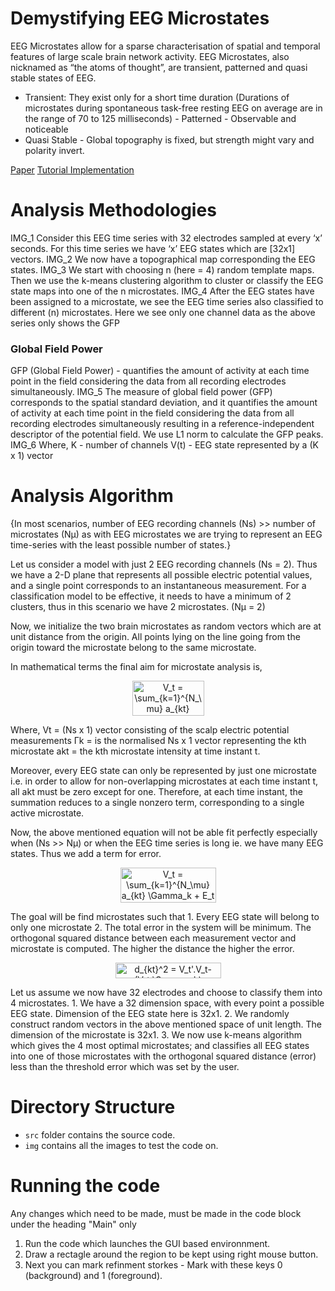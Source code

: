# Demystifying EEG Microstates
EEG Microstates allow for a sparse characterisation of spatial and temporal features of large scale brain network activity.
EEG Microstates, also nicknamed as “the atoms of thought”, are transient, patterned and quasi stable states of EEG.
- Transient: They exist only for a short time duration (Durations of microstates during
spontaneous task-free resting EEG on average are in the range of 70 to 125 milliseconds) - Patterned - Observable and noticeable
- Quasi Stable - Global topography is fixed, but strength might vary and polarity invert.

[Paper](https://ieeexplore.ieee.org/document/391164)
[Tutorial Implementation](https://www.biorxiv.org/content/10.1101/289850v1)


# Analysis Methodologies 
IMG_1
Consider this EEG time series with 32 electrodes sampled at every ‘x’ seconds. For this time series we have ‘x’ EEG states which are [32x1] vectors.
IMG_2
We now have a topographical map corresponding the EEG states.
IMG_3
We start with choosing n (here = 4) random template maps. Then we use the k-means clustering algorithm to cluster or classify the EEG state maps into one of the n microstates.
IMG_4
After the EEG states have been assigned to a microstate, we see the EEG time series also classified to different (n) microstates. Here we see only one channel data as the above series only shows the GFP

### Global Field Power
GFP (Global Field Power) - quantifies the amount of activity at each time point in the field considering the data from all recording electrodes simultaneously.
IMG_5
The measure of global field power (GFP) corresponds to the spatial standard deviation, and it quantifies the amount of activity at each time point in the field considering the data from all recording electrodes simultaneously resulting in a reference-independent descriptor of the potential field. We use L1 norm to calculate the GFP peaks.
IMG_6
Where,
K - number of channels
V(t) - EEG state represented by a (K x 1) vector

# Analysis Algorithm
{In most scenarios, number of EEG recording channels (Ns) >> number of microstates (Nµ) as with EEG microstates we are trying to represent an EEG time-series with the least possible number of states.}

Let us consider a model with just 2 EEG recording channels (Ns = 2). Thus we have a 2-D plane that represents all possible electric potential values, and a single point corresponds to an instantaneous measurement. 
For a classification model to be effective, it needs to have a minimum of 2 clusters, thus in this scenario we have 2 microstates. (Nµ = 2)

Now, we initialize the two brain microstates as random vectors which are at unit distance from the origin. All points lying on the line going from the origin toward the microstate belong to the same microstate. 

In mathematical terms the final aim for microstate analysis is,
<p align="center">
    <img src="http://www.sciweavers.org/tex2img.php?eq=V_t%20%3D%20%5Csum_%7Bk%3D1%7D%5E%7BN_%5Cmu%7D%20a_%7Bkt%7D%20%5CGamma_k&bc=White&fc=Black&im=jpg&fs=12&ff=arev&edit=0" align="center" border="0" alt="V_t = \sum_{k=1}^{N_\mu} a_{kt} \Gamma_k" width="115" height="56" />
</p>
Where,
Vt = (Ns x 1) vector consisting of the scalp electric potential measurements 
Γk = is the normalised Ns x 1 vector representing the kth microstate 
akt = the kth microstate intensity at time instant t. 

Moreover, every EEG state can only be represented by just one microstate i.e. in order to allow for non-overlapping microstates at each time instant t, all akt must be zero except for one. Therefore, at each time instant, the summation reduces to a single nonzero term, corresponding to a single active microstate.

Now, the above mentioned equation will not be able fit perfectly especially when (Ns >> Nµ) or when the EEG time series is long ie. we have many EEG states. Thus we add a term for error.
<p align="center">
    <img src="https://bit.ly/2Z1VsRU" align="center" border="0" alt="V_t = \sum_{k=1}^{N_\mu} a_{kt} \Gamma_k + E_t" width="153" height="56" />
</p>
The goal will be find microstates such that 
1. Every EEG state will belong to only one microstate
2. The total error in the system will be minimum. The orthogonal squared distance between each measurement vector and microstate is computed. The higher the distance the higher the error.
<p align="center">
    <img src="https://bit.ly/3jhhPdh" align="center" border="0" alt="d_{kt}^2 = V_t'.V_t-(V_t.\Gamma _k)" width="169" height="25" />
</p>
Let us assume we now have 32 electrodes and choose to classify them into 4 microstates. 
1. We have a 32 dimension space, with every point a possible EEG state. Dimension of the EEG state here is 32x1.
2. We randomly construct random vectors in the above mentioned space of unit length. The dimension of the microstate is 32x1.
3. We now use k-means algorithm which gives the 4 most optimal microstates; and classifies all EEG states into one of those microstates with the orthogonal squared distance (error) less than the threshold error which was set by the user.

# Directory Structure
- ```src``` folder contains the source code. 
- ```img``` contains all the images to test the code on.
 
# Running the code
Any changes which need to be made, must be made in the code block under the heading "Main" only
1. Run the code which launches the GUI based environnment.
2. Draw a rectagle around the region to be kept using right mouse button.
3. Next you can mark refinment storkes - Mark with these keys 0 (background) and 1 (foreground).
